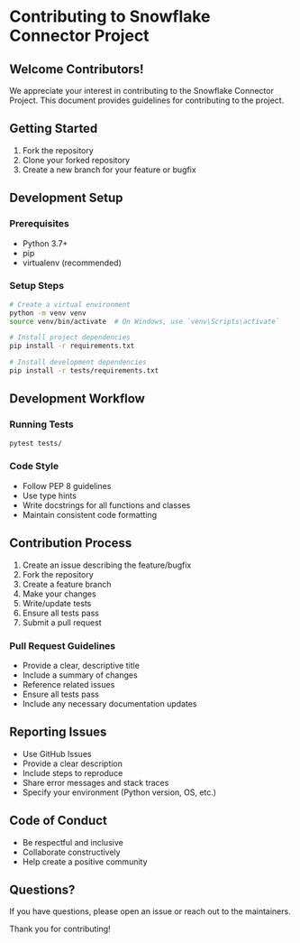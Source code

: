 # Contributing to Snowflake Connector Project

## Welcome Contributors!

We appreciate your interest in contributing to the Snowflake Connector Project. This document provides guidelines for contributing to the project.

## Getting Started

1. Fork the repository
2. Clone your forked repository
3. Create a new branch for your feature or bugfix

## Development Setup

### Prerequisites
- Python 3.7+
- pip
- virtualenv (recommended)

### Setup Steps
```bash
# Create a virtual environment
python -m venv venv
source venv/bin/activate  # On Windows, use `venv\Scripts\activate`

# Install project dependencies
pip install -r requirements.txt

# Install development dependencies
pip install -r tests/requirements.txt
```

## Development Workflow

### Running Tests
```bash
pytest tests/
```

### Code Style
- Follow PEP 8 guidelines
- Use type hints
- Write docstrings for all functions and classes
- Maintain consistent code formatting

## Contribution Process

1. Create an issue describing the feature/bugfix
2. Fork the repository
3. Create a feature branch
4. Make your changes
5. Write/update tests
6. Ensure all tests pass
7. Submit a pull request

### Pull Request Guidelines
- Provide a clear, descriptive title
- Include a summary of changes
- Reference related issues
- Ensure all tests pass
- Include any necessary documentation updates

## Reporting Issues
- Use GitHub Issues
- Provide a clear description
- Include steps to reproduce
- Share error messages and stack traces
- Specify your environment (Python version, OS, etc.)

## Code of Conduct
- Be respectful and inclusive
- Collaborate constructively
- Help create a positive community

## Questions?
If you have questions, please open an issue or reach out to the maintainers.

Thank you for contributing!
